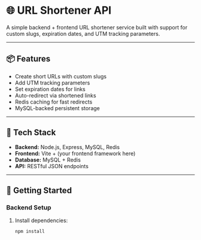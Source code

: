 # 🌐 URL Shortener API

A simple backend + frontend URL shortener service built with support for custom slugs, expiration dates, and UTM tracking parameters.

---

## 📦 Features

- Create short URLs with custom slugs
- Add UTM tracking parameters
- Set expiration dates for links
- Auto-redirect via shortened links
- Redis caching for fast redirects
- MySQL-backed persistent storage

---

## 🧰 Tech Stack

- **Backend:** Node.js, Express, MySQL, Redis
- **Frontend:** Vite + (your frontend framework here)
- **Database:** MySQL + Redis
- **API:** RESTful JSON endpoints

---

## 🚀 Getting Started

### Backend Setup

1. Install dependencies:

   ```bash
   npm install
